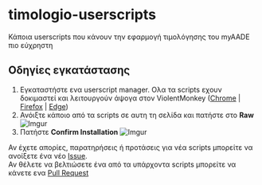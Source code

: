 # timologio-userscripts
Κάποια userscripts που κάνουν την εφαρμογή τιμολόγησης του myAADE πιο εύχρηστη
## Οδηγίες εγκατάστασης 
1. Εγκαταστήστε ενα userscript manager. Ολα τα scripts εχουν δοκιμαστεί και λειτουργούν άψογα στον ViolentMonkey ([Chrome](https://chrome.google.com/webstore/detail/violent-monkey/jinjaccalgkegednnccohejagnlnfdag) | [Firefox](https://addons.mozilla.org/firefox/addon/violentmonkey/) | [Edge](https://microsoftedge.microsoft.com/addons/detail/eeagobfjdenkkddmbclomhiblgggliao))
2. Ανόιξτε κάποιο από τα scripts σε αυτη τη σελίδα και πατήστε στο **Raw**
![Imgur](https://i.imgur.com/g2oo1oM.png)
3. Πατήστε **Confirm Installation**
![Imgur](https://i.imgur.com/jeTsPjw.png)

Αν έχετε απορίες, παρατηρήσεις ή προτάσεις για νέα scripts μπορείτε να ανοίξετε ένα νέο [Issue](https://github.com/marios8543/timologio-userscripts/issues/new).  
Αν θέλετε να βελτιώσετε ένα από τα υπάρχοντα scripts μπορείτε να κάνετε ενα [Pull Request](https://github.com/marios8543/timologio-userscripts/compare)
